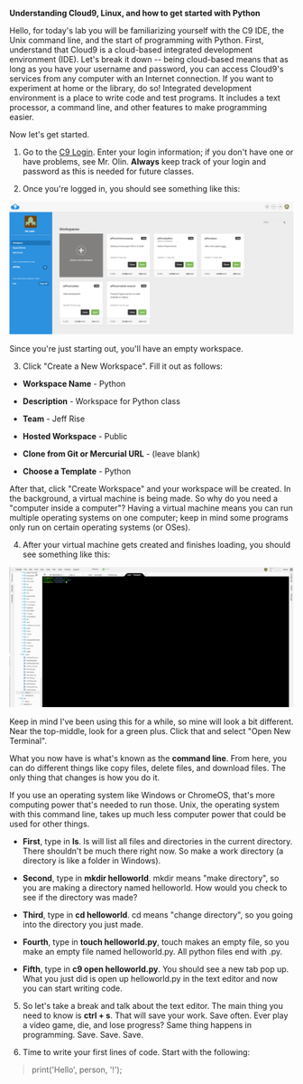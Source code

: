 **Understanding Cloud9, Linux, and how to get started with Python**

Hello, for today's lab you will be familiarizing yourself with the C9 IDE, the Unix command line, and the start of programming with Python.  First, understand that Cloud9 is a cloud-based integrated development environment (IDE).  Let's break it down -- being cloud-based means that as long as you have your username and password, you can access Cloud9's services from any computer with an Internet connection.  If you want to experiment at home or the library, do so!  Integrated development environment is a place to write code and test programs.  It includes a text processor, a command line, and other features to make programming easier.

Now let's get started.

1. Go to the [C9 Login](https://c9.io/login).  Enter your login information; if you don't have one or have problems, see Mr. Olin.  **Always** keep track of your login and password as this is needed for future classes. 

2. Once you're logged in, you should see something like this:

![workspaces](https://github.com/olindgallet/jeff-rise-class/blob/master/python/lab1/c9workspaces.png)

Since you're just starting out, you'll have an empty workspace.  

3.  Click "Create a New Workspace".  Fill it out as follows:

- **Workspace Name** - Python

- **Description** - Workspace for Python class

- **Team** - Jeff Rise

- **Hosted Workspace** - Public

- **Clone from Git or Mercurial URL** - (leave blank)

- **Choose a Template** - Python

After that, click "Create Workspace" and your workspace will be created.  In the background, a virtual machine is being made.  So why do you need a "computer inside a computer"?  Having a virtual machine means you can run multiple operating systems on one computer; keep in mind some programs only run on certain operating systems (or OSes).

4.  After your virtual machine gets created and finishes loading, you should see something like this:

![c9interior](https://github.com/olindgallet/jeff-rise-class/blob/master/python/lab1/cloud9interior.png)

Keep in mind I've been using this for a while, so mine will look a bit different.  Near the top-middle, look for a green plus.  Click that and select "Open New Terminal".

What you now have is what's known as the **command line**.  From here, you can do different things like copy files, delete files, and download files.  The only thing that changes is how you do it.

If you use an operating system like Windows or ChromeOS, that's more computing power that's needed to run those.  Unix, the operating system with this command line, takes up much less computer power that could be used for other things.

- **First**, type in **ls**.  ls will list all files and directories in the current directory.  There shouldn't be much there right now.  So make a work directory (a directory is like a folder in Windows).

- **Second**, type in **mkdir helloworld**.  mkdir means "make directory", so you are making a directory named helloworld.  How would you check to see if the directory was made?

- **Third**, type in **cd helloworld**.  cd means "change directory", so you going into the directory you just made.

- **Fourth**, type in **touch helloworld.py**, touch makes an empty file, so you make an empty file named helloworld.py.  All python files end with .py.  

- **Fifth**, type in **c9 open helloworld.py**.  You should see a new tab pop up.  What you just did is open up helloworld.py in the text editor and now you can start writing code.

5.  So let's take a break and talk about the text editor.  The main thing you need to know is **ctrl + s**.  That will save your work.  Save often.  Ever play a video game, die, and lose progress?  Same thing happens in programming.  Save.  Save.  Save.

6.  Time to write your first lines of code.  Start with the following:
> print('Hello', person, '!');


